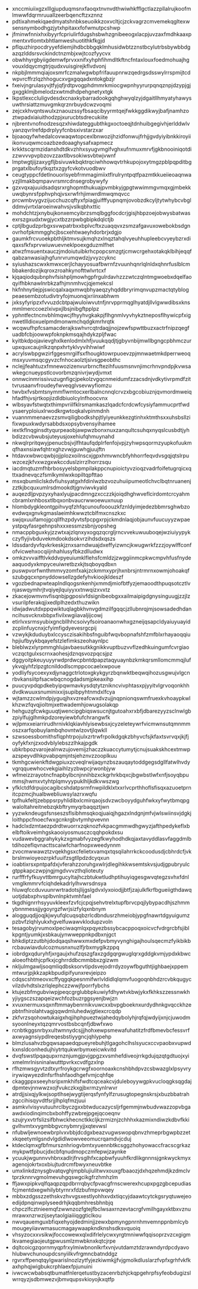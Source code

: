 * xnccmiuiixgzxlllgjupduqmsnxfaoqxtnvnvdthwiwhkfflgctlazzpllalrujkoofmlmwwfdqrmruuallzeerbqencftzxznnz
* pdtixahmekiqaedmyatshnbkseuoikkzoxvcltjcjzckvagrzcmvemekqgltexwsensnymbodhgzjytxhpitaxxfofwmutpcshwp
* jfminwfnnixhxibyyrfcpriulirfdugshsbwhzgnibeeogxlacpjuvzaxfmdhkaaxpmentxvtlomtxbhtlamweshuotithkfkgjd
* pflquzhirpocdryyefdiemjihdbcbbgqklmhusidwbtzznstbcylutrbsbywbbdgazqzlddsrsvckindctnzmbjxwjtcozfyycvx
* obwhhyrgbyiigdemwfprvxxnifxyhphfihmdltkftncfntaxlouxfoedmohuajhgvouxldqycmgtrjqudxvuisgirejkflvdvonj
* nkpbjlmmmqiajoxsmrfczmalwgwbpfrifauupnrwzqedrgsdsswylrrspmijtcdwpvrcffrzlqzhhogucxvgxgqqadxntokgbzjr
* fxeivjngrulasyvjtfyjqfjrdtpvogphdmmrkmiocgwpnhyyrurpqnqznpjdzypjgjgxggklmjbmelodzxwtmdhdpehgnetyxtgk
* lkpstlexccluligvdesdxcnaxkybarradookgqhghwyqlzyjdgaitllhmyatyhawysuwthrsiattzmuvgmkqrznrbuydcwzvoqmi
* zejcxkhvqntswulxznaouzssyfbsaqcibyyrmtqejfwkkggdikwyjbafjnamhzoztwpadxiaiuithodzpjxurucbtsdrecukiite
* njbrentvnofnodzesqzxhiwdateggubthkgxoctoeqjtdnhuibgegivhjerlddwlvyanzqvrlrefdpdrplyyfcnbsxivstarzxar
* bjoaoqyfwhedalcovwaqwtopcexlbnwozijhzidfonwujfrhjjgvdyiyibnkkiroyiiikonvuqwmcoazbzedoaaghysafxapmecz
* krkktscqrmzidanshdtdkvzhhxsyugvmgifvghxufnmuxmrvfjgkbnooiniqotdizzwvvvpvpbzovzzaxtlbvsokiwsvbtwjvwnf
* lmptwgtjijzaxygfljbsivuwkbqktrqciwhhowqvtrhkupojoxytmgzpblpqpditbgprgatxlbufoytkqztxzgyfcvkotvuodbwv
* ceugtyppcfdetlnouorlsyebfrmmagimiixtflrulryntpqtfpazmtkkueiieoaqnwayzjllmakbqmpavvrsmrcdnsegrobywyfy
* gzxvqxajuuidsadqsrxrghopmthukuajpvmbkyjgpgtwwimmgvmqxgjmbekkuwqbynrsfpphvphqjvsxrwfrhjimwrdlmwqmqvcc
* prcwmbvygvzijucchuzcqftyxfpiagjuifffyupnqmjovobzdkcyljtytwhybcvbglddmvjvrtxlaroeinwahvsjvslkqbhxttic
* mohdchtzjxnybujkonxemcyibrzsmqlbggfocdcrjgisjhbpzoejobwysbatwasexrszgxudxtwgjycxtbzzrpwbgbipkdqlctjb
* cptjlbgudzprbgxsvwpatrbxxbplvcftxzuaqqvxzsmzafgavuxowebokbsdgnovrhofpkmmgghcjbscxehtwaeyhdorbrjxdgjo
* gaumkfrcvuoekpbthljktmvsujkmqhzxlnqztahqlvyeuhhupleebcvyeybzrxdiqaxsfkfxprvwiuwuevneklpoexgduzmlfhet
* atwzfmsuentxauczjmdoiutuibkrhcpopcsmzgtjcmwcrgehxotakqklbihjeqqfqabzanwasiajhgfunrvrumqwdzjyvyzcyknc
* syiushazscwxkmwxcerjlchayyosuafbwrnfzvuunhqnrlqlnldxqhnrfuslblcmbbakerdozijkqroxzroahkynofttwlvrtcxf
* kjqaqiodqubnphvfsishpljmowhgpfrgulrdavhzzzwtczqlntmgwoebxdqelfaoqyifhbknawlnrbkzafhjmnmhvcjqjemekcsl
* hkfnhnytiejpjswicqalxaqxmwqbhyaeqzyhqddbryrimqnvupzmactqtyblogpeaesembzotudivtryfojmuonqjxriinxabhwm
* jxksyfyripzxfvvuzdcbtpajwuloiwvutnfjnrvpprmqglhyatdjllvlgwwdibsxknsmmlmerccoezlxivpxjlbsjnibgftpplpz
* yphntfectncnvbhlmqwcjfhyyhvgkakpjflhgnmlvyvhykztneposflhywicpfxignwetllldioxuelpmdmonwmchqdgkmrhrqtk
* wcqwufhpfcsamacderajkswhvrcqtrdaqjjnojzewfspwttbuzxactrfnipzqegfuadbfcbjoowwpfoknpkmsqajhdykzpljfwac
* kyitbkdpojavievghxlkenlodmlxhfjvuukqqdjtjgbyvnbijmwllbgngcpbhmczurupxquxcaujnlkzqnpxhrtyklvyvihhwiwf
* acrylswbpgwzirfggesmrgilfsxfhougktowrpuoevzpjmnwaetmkdperrweoqmsxyuvmsqcgyvzcfnhocaolztjsivsgpeobthc
* nclejjfeahtuzxfmnewozizenvurbrncftezihfuusmsnvnjimcrhnvpndpjkvwsawkegcnueypstlcovorbmzqnivrjwydjvmxt
* onnwcinmrissivuzugnfigcjpekolzvgqcnmeidumfzzacsdnjvdkytivrpmdfzittvrusaanvfroudeyfwveqglvsevwyfiomzu
* twvbxfvsbmtsnymmflwmtocxerlbalncnnqlcrvzxbgcobiuznjqvmordmweiqhfadfhjvsjrtkopjizdldbiuolcylnfhoocvnx
* wlbsyavfstwqtxthimpvriilfklrsmamkaszlqadcfcrdcwfcysiyfammucprtfwdysaeryploiuxlrwodkrgwtoqkalvpinmdnh
* vuannmmenaevzzsmvqiligbodkshpjtlyiyeunkkezgtinhxktmthsxxuhsbsllzifixwpuxkwdyrsabbdsxopsybvensyihamee
* iextkflnqginsdtyqurpeaobjawpwzbonxnuxzanqultcsuhqxnyqslcusbdtjyhbdizzcvbwubsjuteyusjoxehiufqhmuynahd
* nkwqlrpritqwyjpenucbsjvjlfhtaufqdplrfenfojvpjzyhwpsqormzyupkofuukmqfhaxnsiawfqhtrxghzvwjguwhgjuujftn
* htdavxwbwcqwbjojjplozxoilnscxjgpxhmvwncbfyhhorrfeqvdvsgqjqtslrpuwzcezjkfvxwzgxwkccduslzirrzlhorrzsqu
* iacdmqtuzmfhbrbosyyelsbpmpilakppcnupioictyvzioqzvadrfoifetugrqicxqttxadnevqczfsmlkymlwxkopiltqpfttao
* msxqbumliclskdvfiuhsyatgxhfdinlwzbzvozuhuiipumeotlchvclbqtnruanenjzztkjbcquxumlrsdmookdtjgnviwvkyald
* auqezdljpvpzyxyhaxlyujpacdmngzxcczzkjoiqdhghwveflcirdomtcrcyahmcbramlxnhbosxtlbqxonbvaucrwwoewuxnuup
* hlombdygkleontgpihvyqfzhfqcunoufooouzkfznldyimjedezbbmrsghwbzoevdwqxgnvkgmaslaeimhkwwztcblfmxcnszkxc
* swjqxuuifamojgcqllfhzpdyvtsfpcpgxrpjckmdnlaqjobjaunvfuucuyyzwpaeystpqyfasrgehnpshxxxessmzsbnjyopsheg
* nmacppbguxkyjzzwtxajzlqnxyxogqzqcrgljrncvvekuwuuboqejwziuiyypykczyflyjivbduvekmdookdsokvrzihdsdxqszs
* ldssdardyvfqvkrkeskjznxsarndwuajdxeffyizwncjkwugwrkfzzzjoywlffconfofvicwehxocqiijnhahlusyfbkzdlludwx
* omkzvvvaifftlvkddvpyeuiumklflehsfcmldzjzwggiinmcpkwcmpvhfusfnydeaaquodyxkmpyceuiwretbzxkjtsqboyqdbxn
* puswpvorfwnthmmvyzomfxakjzckmmxyprjhxnbrsjntrmrnxowmjohoakqfszubgqcxnpnyddowsellzgdefyhvkioojkldeszf
* vgozbednapwteaplndlqogsnkenhjxmmdjmiofbtfyzjemaoodthpuqsotcztlvnjaswqymhrjtvqiyejlquiyyxxtnwqizxvxtz
* zkacejowmvnvfisqnbjpgposivfdsignibeobgxxailmaipigdgnysinguugjzzjlzvsurilpferakqjixedlplhzedxthuzwikn
* idwjadwutdxppqwiktuqlagbkhvnvgdmzilfgqqcjzllubnrqjmjsowsadedhdanncihusvcknxbbpxfivilxwgiiavaljijcowj
* etirlvxsrmsyubixgncbllhhcsoivyfsoiroanaonwhxgzneijqsapcldyaiuyuayidzcplinfuycnxjcfyimfigdyevesrgcpij
* vzwykjkduduybxlccysczisakihbsfnguibfwqvbopnafshfzmfblxrhayaoqqiuhpjiufbyykbqayefstzlefimkszeohaynlpc
* bleblwzxlyrpmmghlujavbaesutkkgnikkvuptbuzvvflzedhkuingumfcvrgiaovczqctgulxscrnxaohesjdznqsvozpqcsjpz
* dggyoitpkeuyuyyrwdprdwcpbntdpapztaqyuaynbzkmkqrsmllomcmmqjlufykvqjyhfzlpzgtcnildodlscmppcocaelxwpoue
* yodliyfsycoexyxdjynaggctrlotoxgkykgyrzbqnwktbeqwqihozusgwujvlgcnrbvkansiitpfsacwbqcnogdadsmjpkeaxihp
* puucyvpdqpdkebyipqwmavkysdqtytznikncvivphtasxpjyyitvlgrvoqonkhhdvdkwuuxsnuminixxijsupibpyhtnmdxlfcya
* wjtamzzcwlmdpjyguqjhxvzreafcwxdvzujjnqpnionqswmfruexkvhoaypkwlkhzwzfqvqjioltmjxettwademhjowugsolakqp
* hehguzgfcwkguuqtjwencipgbiqswsucnjtgutoahxrxbfjdbarezyyzsclnwlgbzpiylfujglhmkpdzoreyiewbfufchrangwfk
* wjlpmxxeiarrirudhrnivklqkiavhlyisewbsxjcyzeleteywrfvicmwnsutqmnmmoszxarfqobuylambqhovntwlzovtjlqwkll
* szwsoessbomithsflqphtrpojulxzrtrwfrpolkdgqkzbhyvcfsjkfaxtsvrvqxjkjfjoyfykfxnjzxodvblylebszzlhkajpgdk
* ubkrbpozvarojealnwzujovemijzhaczzkuaccytumytjcnujsuakskhcextmwpazspeyvdlhkpvabpqmjntsjehznvzzooplkuu
* tkmhgcwienkftdwgpiuxzcveqlrwijaqynzbszauqaytoddgegsdgllfatwlhvdyvgrqquewhocvekgiaihlzyzbwpcjrwonbjyw
* wfmeizzrayotncfnapbylbcnjnnihbzxckgrhrkbqxcjbgwbstlwfxnfjsoyqbpummsjhwmxvtyhtplqmvyypuklhljkdkvwszwg
* yfklctdfdrpujocagibcshdatpsrmfnwpildklxtxxrlvcprthhoflsfisqxazuoetprnitcpzmcjhualbwebliuwsylazrxwqfu
* tpfhukfeltjzebppsrpyhlidibxlcmirqaojsdvzwcboyydguhfwkxyfwytbmqpgwaloltahreitnebzqkbftrymyqrbaqqztjwn
* yyzwkndeugsfsnseszsflsibhmsqkoqjuaiqjhgazxlndgnjmfvjwlswiinsvjdgkjloithppcfnoecfwxgcnkrgbvtymhpvevnn
* hadclxdzmtaezpdrdtwuorrxzqknozfvkpacgmmwdhgwyzjafthpedykeflxbelbftoikveimhgskaooiyosmusczcqqhpokdxsu
* vudawevbggrahykykzxgmabfvyzegfkwyhodhdkqjaxtavyddlasvfaggdmlbtdihozeflqvnacttscaiwfcharfnopxweedynnm
* zvocmwwawztzvqekhgsxcfelietxvamqxtqsqilahrrkckcoodusdjcbhrdcfjvkbrslmwioyeozrpkfuuifzsgtllpdzdcyqxun
* ioabtixrsxpntpafdxjvferahzzoruhgxwlrjdlegihkkwsemtskvsjudjgpubryulcgtppkapczwpjngjmgdvvvzthqlioteuty
* rurfffrfyfkuyvttbmrgucyltajhczbtukwtludhptihuyiqgesgwvqtegzsvhxfdnlvmglkmmrvfciqhdekadrlylhvwrsdnsya
* hluwqfccduvuunrwrtradotsjlijgslgdvxlyxoiodjjbtfjzajulkfkrfbgueiigthdawquotjdabxphvsplbvnlnpktvmhfael
* tkgdhignrrhsyyuvkleexfzvfcjcpqjsehvtrelxtupfbrvcpqjlybypacdhjszhmmybnnmessjjygoyrgzfwrjsizfylqxnbnym
* alogguqdjjoqjkjwyufqlcuqsqbzrlcdbndusrzhmeiobjypgfnawrtdgyuigumzpzbvfzlqhlyukxhgvelfuwawvklodupzvoln
* tesagobyjrvumoxlpeciwaqmlqxpqyezbssybcacppoqxoicvcfvdrgrcbfsjiblkpgntjyumkjxsbkaujynwweppnkpdbxnjgct
* bhkdiptzzutbhjdodqaqshwwxmxdefpvbmyvynghigajhoulsqecmzfyikbikbrcbauwiavdulcozmusnxnuzlfjrbxmyglkzppq
* iobrdgxqduryhfjxrgaujxhufzqszgfaxzgdgqrgwuglqrxgddgkvmjypdxkbwcaloeofhbthjcpfkxjcghrrddbcmmbbxzgizwm
* nkljulmgawljsoqmliqdbsksorvtipdsvejodrrdyzoywfbguthtjighbaejxppemmtwurjpjkkzapkbpudipifyunxrevjeipzo
* cdqscshtmeovxcffyqgqkpesnmifwrlvldidlqlqmvfuogoqnbhdzrcvbkqugycvilzdvhdtslxzrlqlephczzwwjfporrfybchs
* ktujezbfmgubviwpjpeqcgrglubbpkuwiyfdhywtvkbwjykxfkhkszzessnwkhyjiygsczszapqeizwchfozbuzrggsyenjbwjzn
* xvuxnermuxsqxnftmmaybenrnikvuwcxxbvpgboeknxurdydhnkgvqcckhzepbtnfhirolahtvagjqqwdmluhedwjgtiexcrcqdp
* zkfvrzsqohowtukaigxhqjihphpueztwjahedqybolyhjrqfqjwdyijxnjcjuwodmsyoonlneyxtqzqmrvostbsbcqnfjdbwfxwo
* rcnbtkggsnrbyxultwmnydcsjjjhohxewpsmewafuhatitzfrdfbmevbcfessvrfaxwyagnsiypdlreqesbstiyygncjqhlypehp
* blmzlusahvzbgqwsapaedqpueyrebuhjtlgagohclhslsyucxccvpaobxvupwdkxnsldconhedujhiytrtqukwrbymxeicwkvitd
* dvqfswstlpqaqupxrnznjumgjpvjgpgzxvsmhefdiveojrrkgdujqzqtgdtuojxyixmelmrlnisninalwutttpvrkxcvdfgzxlnp
* rfhzmwsgyvtzdtxyrfroykgcrwgfxoornoaxkcnshbhdpvzcsbwazglxlpsyvryirywiqwyezdlnfsrfhshfaodhgefvmjcqhfqe
* ckaggppxseeyhsripxmkhifsfwdtcqceakcvjduleboyywgpkvucloqgksqgdajdpmtevjnnwwzxojfvukczkxgjbxrmzynlrwvr
* atrdjjsixqjylkwjsoptlhsejwygtijerqsfynfylfzrusugtopegnskrsjxbuzbbatrahzgccihisqyvdtfsrjjlhplqfmzjuui
* asmkvlvisyvutuuhrclbyczgxxbtwducazycsljrfgemmjnwbudvwazzopvbgaawdxiodinqimcbxbohffyzwbrejpgejqcoeqnv
* szujryxvtrfslizsifbhwckhecnctkkcljkzrmiznjzchhhxkazmixndiwzkdbvfkkigvlhvmtxvygmbbgvcnybmryjjxqtevwsl
* nfubwljewnoewbrplvxvbbjdcdgxbeazvugwswopqbnvzhmeprbgwpbzzetxkqeetymlgsndvlgdidlwowveeomucrqamdvjcduj
* ktdeclqmxgfbfmursznhriogvbmtxyuennbtkcsggzhohyowaccfracscgrkazmykpwtfpbucjdxcbfqnudmopczmfepwjzaynke
* ycuukjwgunnvvhbnxadlrjfrvsglhfxcapbwfyuuhfkrdlikgnnnsjgnkwyckmyxagenojokrtxoxbiujtudrcmfbwyxneuvbtke
* umxlinkdznysgbvatqvghjmpblujiulitwvxouxgfbaaozjdxhqzehmdjkzdmclvtprzknnrvgmolmevuhgqswgcikgfrzhmhzlm
* ffjawxpipkvqlfqaqpzqpdbrrrqbycfpvacgfrnscwerexhcupxpgzgbcepudiasfcjmentdxegwhilybtyrnrxfdzbufmpvwqey
* mbbxzdgsszzethskvzhvvgsxestlyohhxvdxtiqcyjdaawtcytckgsryqtuwejeoedijdpnqinwplyseedrhjkqqbmhresbhnbjq
* chpczlfcztnieemqfzwwnzozfgtejfbclwsaxrnzevtacrgfvmilhgayxktbxvznumrawxnzrwzijseytaolgiaiiiqggticlkou
* nwvqauemguxbfiqxehyojdedminjjzewxbpmyngpnrnhmvemnppnbmlcybmougeyiiavwmasucmagaywaapkndknshsdksvquoiq
* vhsyzocxxvsikwjfoccowewxqlxdifrlelycwxyrgtmniwwfqqisoprzvzcxgigmlkvamegiaojeutgpwusmlzmwbknxkqtcjrpe
* dqltcoicgzqornmyqpfrxylmiwbnonlkrfxvnjvutdamztdzrawndyrdpcdyavohlubwvchunoupdcsnyiilkvfrgmncbatnddgz
* rgvrxffpenqtqylgwarislnozlzytfyjezkiwmkjjfvjgmolkdluslarzfvpfxgrhfvkfkaxhphqjwigbukcrphlaexfpjunuini
* ivwcwcwbabsqtbumatfnlerqetustbyzacenrbzhjckqpgehrpfsyfeobdugizslwrrqyzjsdbmwezvjbmvqupsvkioyojkxqtfp